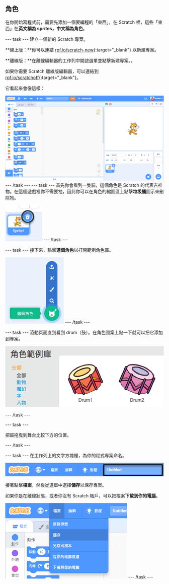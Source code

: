 ## 角色

在你開始寫程式前，需要先添加一個要編程的「東西」，在 Scratch 裡，這些「東西」在**英文稱為 sprites，中文稱為角色**。

\--- task \--- 建立一個新的 Scratch 專案。

**線上版：**你可以連結 [rpf.io/scratch-new](http://rpf.io/scratch-new){:target="_blank"} 以新建專案。

**離線版：**在離線編輯器的工作列中開啟選單並點擊新建專案。。

如果你需要 Scratch 離線版編輯器，可以連結到 [rpf.io/scratchoff](http://rpf.io/scratchoff){:target="_blank"}。

它看起來會像這樣：

![截圖](images/band-scratch.png) \--- /task \--- \--- task \--- 首先你會看到一隻貓，這個角色是 Scratch 的代表吉祥物。在這個遊戲裡你不需要牠，因此你可以在角色的縮圖區上點擊**垃圾桶**圖示來刪除牠。

![截圖](images/band-delete-annotated.png) \--- /task \---

\--- task \--- 接下來，點擊**選個角色**以打開範例角色庫。

![截圖](images/band-sprite-library.png) \--- /task \---

\--- task \--- 滾動頁面直到看到 drum（鼓）。在角色圖案上點一下就可以把它添加到專案。

![截圖](images/band-sprite-drum.png)

\--- /task \---

\--- task \---

把鼓拖曳到舞台比較下方的位置。

\--- /task \---

\--- task \--- 在工作列上的文字方塊裡，為你的程式專案命名。

![名稱](images/band-name-annotated.png)

接著點擊**檔案**，然後從選單中選擇**儲存**以保存專案。

如果你是在離線狀態，或者你沒有 Scratch 帳戶，可以把檔案**下載到你的電腦**。

![截圖](images/band-save.png) \--- /task \---